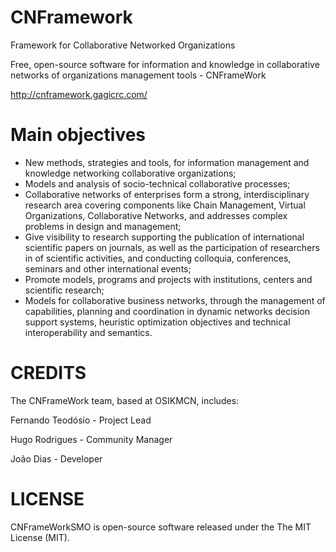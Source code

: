 CNFramework
===========

Framework for Collaborative Networked Organizations

Free, open-source software for information and knowledge in collaborative networks of organizations management tools - CNFrameWork

http://cnframework.gagicrc.com/

Main objectives
===============

- New methods, strategies and tools, for information management and knowledge networking collaborative organizations; 
- Models and analysis of socio-technical collaborative processes; 
- Collaborative networks of enterprises form a strong, interdisciplinary research area covering components like Chain Management, Virtual Organizations, Collaborative Networks, and addresses complex problems in design and management; 
- Give visibility to research supporting the publication of international scientific papers on journals, as well as the participation of researchers in of scientific activities, and conducting colloquia, conferences, seminars and other international events; 
- Promote models, programs and projects with institutions, centers and scientific research;
- Models for collaborative business networks, through the management of capabilities, planning and coordination in dynamic networks decision support systems, heuristic optimization objectives and technical interoperability and semantics.

# CREDITS #

The CNFrameWork team, based at OSIKMCN, includes:

Fernando Teodósio - Project Lead

Hugo Rodrigues - Community Manager

João Dias - Developer

# LICENSE #

CNFrameWorkSMO is open-source software released under the The MIT License (MIT).
